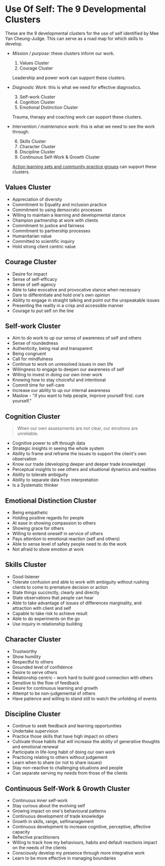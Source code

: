 # Use Of Self: The 9 Developmental Clusters

These are the 9 developmental clusters for the use of self identified by Mee Yan Cheung-Judge. This can serve as a road map for which skills to develop.

* *Mission / purpose*: these clusters inform our work.
    
    1. Values Cluster
    2. Courage Cluster
    
    Leadership and power work can support these clusters.
* *Diagnostic Work*: this is what we need for effective diagnostics.
    
    3. Self-work Cluster
    4. Cognition Cluster
    5. Emotional Distinction Cluster
    
    Trauma, therapy and coaching work can support these clusters.
* *Intervention / maintenance work*: this is what we need to see the work through.
    
    6. Skills Cluster
    7. Character Cluster
    8. Discipline Cluster
    9. Continuous Self-Work & Growth Cluster
    
    [Action learning sets and community practice groups](containers-for-learning.md) can support these clusters.

## Values Cluster

* Appreciation of diversity
* Commitment to Equality and inclusion practice
* Commitment to using democratic processes
* Willing to maintain a learning and developmental stance
* Champion partnership at work with clients
* Commitment to justice and fairness
* Commitment to partnership processes
* Humanitarian value
* Committed to scientific inquiry
* Hold strong client centric value

## Courage Cluster

* Desire for impact
* Sense of self-efficacy
* Sense of self-agency
* Able to take evocative and provocative stance when necessary
* Dare to differentiate and hold one's own opinion
* Ability to engage in straight talking and point out the unspeakable issues
* Presenting the reality in a crisp and accessible manner
* Courage to put self on the line

## Self-work Cluster

* Aim to do work to up our sense of awareness of self and others
* Sense of roundedness
* Authenticity, being real and transparent
* Being congruent
* Call for mindfulness
* Continue to work on unresolved issues in own life
* Willingness to engage to deepen our awareness of self
* Willing to invest in doing our own inner work
* Knowing how to stay choiceful and intentional
* Commit time for self-care
* Increase our ability to up our internal awareness
* Maslow - "if you want to help people, improve yourself first. cure yourself."

## Cognition Cluster

> When our own assessments are not clear, our emotions are unreliable.

* Cognitive power to sift through data
* Strategic insights in seeing the whole system
* Ability to frame and reframe the issues to support the client's own observation
* Know our trade (developing deeper and deeper trade knowledge)
* Perceptual insights to see others and situational dynamics and realities
* Ability to tolerate ambiguity
* Ability to separate data from interpretation
* Is a Systematic thinker

## Emotional Distinction Cluster

* Being empathetic
* Holding positive regards for people
* At ease in showing compassion to others
* Showing grace for others
* Willing to extend oneself in service of others
* Pays attention to emotional reaction (self and others)
* Able to sense level of safety people need to do the work
* Not afraid to show emotion at work

## Skills Cluster

* Good listener
* Tolerate confusion and able to work with ambiguity without rushing clients to come to premature decision or action
* State things succinctly, clearly and directly
* State observations that people can hear
* Able to take advantage of issues of differences marginality, and attraction with client and self
* Capable to take risk to achieve result
* Able to do experiments on the go
* Use inquiry in relationship building

## Character Cluster

* Trustworthy
* Show humility
* Respectful to others
* Grounded level of confidence
* Desire to serve others
* Relationship centric - work hard to build good connection with others
* Sensitive to the flow of feedback
* Desire for continuous learning and growth
* Attempt to be non-judgemental of others
* Have patience and willing to stand still to watch the unfolding of events

## Discipline Cluster

* Continue to seek feedback and learning opportunities
* Undertake supervision
* Practice those skills that have high impact on others
* Cultivate those habits that will increase the ability of generative thoughts and emotional renewal
* Participate in life-long habit of doing our own work
* Practicing relating to others without judgement
* Learn when to share (or not to share issues)
* Stay non-reactive to challenging situations and people
* Can separate serving my needs from those of the clients

## Continuous Self-Work & Growth Cluster

* Continuous inner self-work
* Stay curious about the evolving self
* Growing impact on one's behavioural patterns
* Continuous development of trade knowledge
* Growth in skills, range, selfmanagement
* Continuous development to increase cognitive, perceptive, affective capacity
* Reflective practitioners
* Willing to track how my behaviours, habits and default reactions impact on the needs of the clients
* Consciously develop my presence through more integrative work
* Learn to be more effective in managing boundaries

